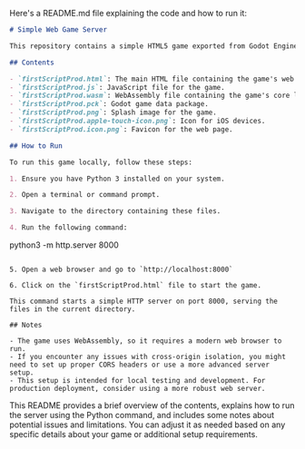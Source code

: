Here's a README.md file explaining the code and how to run it:

```markdown
# Simple Web Game Server

This repository contains a simple HTML5 game exported from Godot Engine. The main file is `firstScriptProd.html`, which is actually an HTML file containing the game's web player.

## Contents

- `firstScriptProd.html`: The main HTML file containing the game's web player.
- `firstScriptProd.js`: JavaScript file for the game.
- `firstScriptProd.wasm`: WebAssembly file containing the game's core logic.
- `firstScriptProd.pck`: Godot game data package.
- `firstScriptProd.png`: Splash image for the game.
- `firstScriptProd.apple-touch-icon.png`: Icon for iOS devices.
- `firstScriptProd.icon.png`: Favicon for the web page.

## How to Run

To run this game locally, follow these steps:

1. Ensure you have Python 3 installed on your system.

2. Open a terminal or command prompt.

3. Navigate to the directory containing these files.

4. Run the following command:

   ```
   python3 -m http.server 8000
   ```

5. Open a web browser and go to `http://localhost:8000`

6. Click on the `firstScriptProd.html` file to start the game.

This command starts a simple HTTP server on port 8000, serving the files in the current directory.

## Notes

- The game uses WebAssembly, so it requires a modern web browser to run.
- If you encounter any issues with cross-origin isolation, you might need to set up proper CORS headers or use a more advanced server setup.
- This setup is intended for local testing and development. For production deployment, consider using a more robust web server.

```

This README provides a brief overview of the contents, explains how to run the server using the Python command, and includes some notes about potential issues and limitations. You can adjust it as needed based on any specific details about your game or additional setup requirements.
